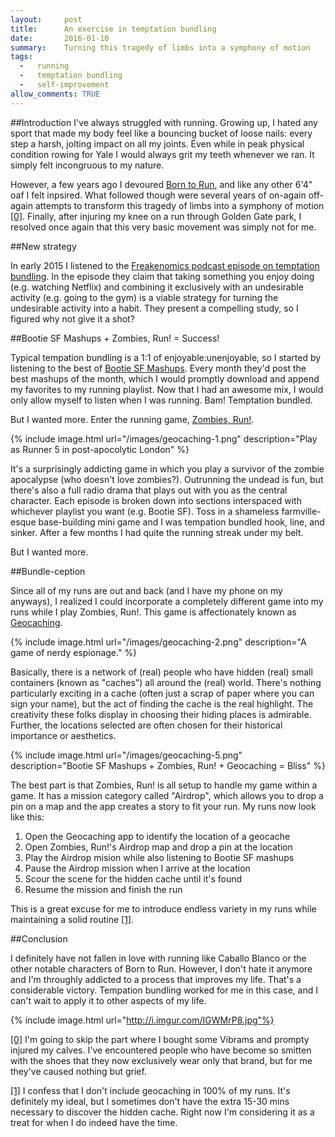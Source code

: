 ```yaml
---
layout:     post
title:      An exercise in temptation bundling
date:       2016-01-10
summary:    Turning this tragedy of limbs into a symphony of motion
tags: 
  -   running 
  -   temptation bundling
  -   self-improvement 
allow_comments: TRUE
---
```


##Introduction
I've always struggled with running. Growing up, I hated any sport that made my body feel like a bouncing bucket of loose nails: every step a harsh, jolting impact on all my joints. Even while in peak physical condition rowing for Yale I would always grit my teeth whenever we ran. It simply felt incongruous to my nature. 

However, a few years ago I devoured [Born to Run](http://www.amazon.com/Born-Run-Hidden-Superathletes-Greatest/dp/0307279189), and like any other 6'4" oaf I felt inpsired. What followed though were several years of on-again off-again attempts to transform this tragedy of limbs into a symphony of motion <a id="00" href="#01">[0]</a>. Finally, after injuring my knee on a run through Golden Gate park, I resolved once again that this very basic movement was simply not for me. 

##New strategy

In early 2015 I listened to the [Freakenomics podcast episode on temptation bundling](http://freakonomics.com/2015/03/13/when-willpower-isnt-enough-a-new-freakonomics-radio-podcast). In the episode they claim that taking something you enjoy doing (e.g. watching Netflix) and combining it exclusively with an undesirable activity (e.g. going to the gym) is a viable strategy for turning the undesirable activity into a habit. They present a compelling study, so I figured why not give it a shot?

##Bootie SF Mashups + Zombies, Run! = Success!

Typical tempation bundling is a 1:1 of enjoyable:unenjoyable, so I started by listening to the best of [Bootie SF Mashups](http://bootiemashup.com/blog/). Every month they'd post the best mashups of the month, which I would promptly download and append my favorites to my running playlist. Now that I had an awesome mix, I would only allow myself to listen when I was running. Bam! Temptation bundled. 

But I wanted more. Enter the running game, [Zombies, Run!](https://zombiesrungame.com/).

{% include image.html url="/images/geocaching-1.png" description="Play as Runner 5 in post-apocolytic London" %}

It's a surprisingly addicting game in which you play a survivor of the zombie apocalypse (who doesn't love zombies?). Outrunning the undead is fun, but there's also a full radio drama that plays out with you as the central character. Each episode is broken down into sections interspaced with whichever playlist you want (e.g. Bootie SF). Toss in a shameless farmville-esque base-building mini game and I was tempation bundled hook, line, and sinker. After a few months I had quite the running streak under my belt.

But I wanted more. 

##Bundle-ception

Since all of my runs are out and back (and I have my phone on my anyways), I realized I could incorporate a completely different game into my runs while I play Zombies, Run!. This game is affectionately known as [Geocaching](https://www.geocaching.com/guide/). 

{% include image.html url="/images/geocaching-2.png" description="A game of nerdy espionage." %}

Basically, there is a network of (real) people who have hidden (real) small containers (known as "caches") all around the (real) world. There's nothing particularly exciting in a cache (often just a scrap of paper where you can sign your name), but the act of finding the cache is the real highlight. The creativity these folks display in choosing their hiding places is admirable. Further, the locations selected are often chosen for their historical importance or aesthetics. 

{% include image.html url="/images/geocaching-5.png" description="Bootie SF Mashups + Zombies, Run! + Geocaching = Bliss" %}

The best part is that Zombies, Run! is all setup to handle my game within a game. It has a mission category called "Airdrop", which allows you to drop a pin on a map and the app creates a story to fit your run. My runs now look like this: 

1. Open the Geocaching app to identify the location of a geocache
2. Open Zombies, Run!'s Airdrop map and drop a pin at the location
3. Play the Airdrop mision while also listening to Bootie SF mashups
4. Pause the Airdrop mission when I arrive at the location
5. Scour the scene for the hidden cache until it's found
6. Resume the mission and finish the run

This is a great excuse for me to introduce endless variety in my runs while maintaining a solid routine <a id="10" href="#11">[1]</a>. 

##Conclusion

I definitely have not fallen in love with running like Caballo Blanco or the other notable characters of Born to Run. However, I don't hate it anymore and I'm throughly addicted to a process that improves my life. That's a considerable victory. Tempation bundling worked for me in this case, and I can't wait to apply it to other aspects of my life.  

{% include image.html url="http://i.imgur.com/IGWMrP8.jpg"%}

<a id="01" href="#00">[0]</a> I'm going to skip the part where I bought some Vibrams and prompty injured my calves. I've encountered people who have become so smitten with the shoes that they now exclusively wear only that brand, but for me they've caused nothing but grief. 

<a id="11" href="#10">[1]</a> I confess that I don't include geocaching in 100% of my runs. It's definitely my ideal, but I sometimes don't have the extra 15-30 mins necessary to discover the hidden cache. Right now I'm considering it as a treat for when I do indeed have the time. 

